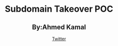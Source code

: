 <center><h1>Subdomain Takeover POC</h1></center>
<center><h2>By:Ahmed Kamal</h2></center>
<center><a href=https://twitter.com/AhmedKa01184061>Twitter</a></center>
